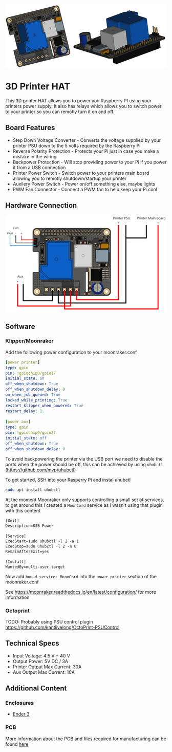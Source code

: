 <p align="center">
  <img src="./pcb/renders/overview.png">
</p>


# 3D Printer HAT

This 3D printer HAT allows you to power you Raspberry PI using your printers power supply. It also has relays which allows you to switch power to your printer so you can remotly turn it on and off.

## Board Features

- Step Down Voltage Converter - Converts the voltage supplied by your printer PSU down to the 5 volts required by the Raspberry Pi
- Reverse Polarity Protection - Protects your Pi just in case you make a mistake in the wiring
- Backpower Protection - Will stop providing power to your Pi if you power it from a USB connection
- Printer Power Switch - Switch power to your printers main board allowing you to remotly shutdown/startup your printer
- Auxilery Power Switch - Power on/off something else, maybe lights
- PWM Fan Connector - Connect a PWM fan to help keep your Pi cool

## Hardware Connection

![Wiring diagram](assets/wiring.jpg)

## Software

### Klipper/Moonraker

Add the following power configuration to your moonraker.conf

```yaml
[power printer]
type: gpio
pin: !gpiochip0/gpio17
initial_state: on
off_when_shutdown: True
off_when_shutdown_delay: 0
on_when_job_queued: True
locked_while_printing: True
restart_klipper_when_powered: True
restart_delay: 1.

[power aux]
type: gpio
pin: !gpiochip0/gpio27
initial_state: off
off_when_shutdown: True
off_when_shutdown_delay: 0
```

To avoid backpowering the printer via the USB port we need to disable the ports when the power should be off, this can be achieved by using `uhubctl` (https://github.com/mvp/uhubctl)

To get started, SSH into your Rasperry Pi and instal uhubctl

```bash
sudo apt install uhubctl
```

At the moment Moonraker only supports controlling a small set of services, to get around this I created a `MoonCord` service as I wasn't using that plugin with this content

```
[Unit]
Description=USB Power

[Service]
ExecStart=sudo uhubctl -l 2 -a 1
ExecStop=sudo uhubctl -l 2 -a 0
RemainAfterExit=yes

[Install]
WantedBy=multi-user.target
```

Now add `bound_service: MoonCord` into the `power printer` section of the moonraker.conf

See https://moonraker.readthedocs.io/en/latest/configuration/ for more information

### Octoprint

TODO: Probably using PSU control plugin https://github.com/kantlivelong/OctoPrint-PSUControl

## Technical Specs

- Input Voltage: 4.5 V − 40 V
- Output Power: 5V DC / 3A
- Printer Output Max Current: 30A
- Aux Output Max Current: 10A

## Additional Content

### Enclosures

- [Ender 3](enclosures/ender3/README.md)

### PCB

More information about the PCB and files required for manufacturing can be found [here](pcb/README.md)